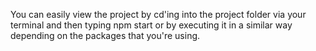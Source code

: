 You can easily view the project by cd'ing into the project folder via your terminal and then typing npm start or by executing it in a similar way depending on the packages that you're using.
